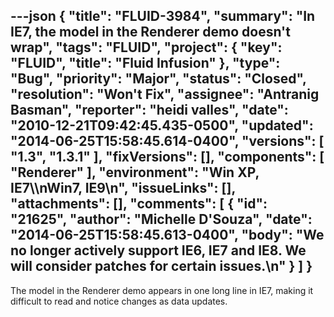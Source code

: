 ---json
{
  "title": "FLUID-3984",
  "summary": "In IE7, the model in the Renderer demo doesn't wrap",
  "tags": "FLUID",
  "project": {
    "key": "FLUID",
    "title": "Fluid Infusion"
  },
  "type": "Bug",
  "priority": "Major",
  "status": "Closed",
  "resolution": "Won't Fix",
  "assignee": "Antranig Basman",
  "reporter": "heidi valles",
  "date": "2010-12-21T09:42:45.435-0500",
  "updated": "2014-06-25T15:58:45.614-0400",
  "versions": [
    "1.3",
    "1.3.1"
  ],
  "fixVersions": [],
  "components": [
    "Renderer"
  ],
  "environment": "Win XP, IE7\\\nWin7, IE9\n",
  "issueLinks": [],
  "attachments": [],
  "comments": [
    {
      "id": "21625",
      "author": "Michelle D'Souza",
      "date": "2014-06-25T15:58:45.613-0400",
      "body": "We no longer actively support IE6, IE7 and IE8. We will consider patches for certain issues.\n"
    }
  ]
}
---
The model in the Renderer demo appears in one long line in IE7, making it difficult to read and notice changes as data updates.

        